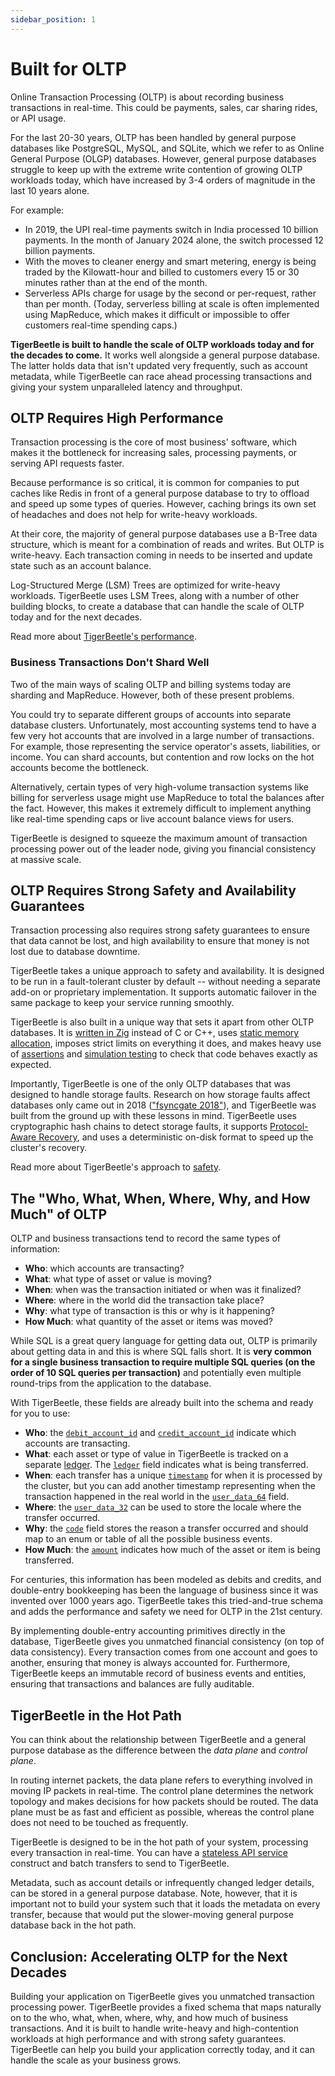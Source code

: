 ```yaml
---
sidebar_position: 1
---
```


# Built for OLTP

Online Transaction Processing (OLTP) is about recording business transactions in real-time. This
could be payments, sales, car sharing rides, or API usage.

For the last 20-30 years, OLTP has been handled by general purpose databases like PostgreSQL, MySQL,
and SQLite, which we refer to as Online General Purpose (OLGP) databases. However, general purpose
databases struggle to keep up with the extreme write contention of growing OLTP workloads today,
which have increased by 3-4 orders of magnitude in the last 10 years alone.

For example:

- In 2019, the UPI real-time payments switch in India processed 10 billion payments. In the month of
  January 2024 alone, the switch processed 12 billion payments.
- With the moves to cleaner energy and smart metering, energy is being traded by the Kilowatt-hour
  and billed to customers every 15 or 30 minutes rather than at the end of the month.
- Serverless APIs charge for usage by the second or per-request, rather than per month. (Today,
  serverless billing at scale is often implemented using MapReduce, which makes it difficult or
  impossible to offer customers real-time spending caps.)

**TigerBeetle is built to handle the scale of OLTP workloads today and for the decades to come.** It
works well alongside a general purpose database. The latter holds data that isn't updated very
frequently, such as account metadata, while TigerBeetle can race ahead processing transactions and
giving your system unparalleled latency and throughput.

## OLTP Requires High Performance

Transaction processing is the core of most business' software, which makes it the bottleneck for
increasing sales, processing payments, or serving API requests faster.

Because performance is so critical, it is common for companies to put caches like Redis in front of
a general purpose database to try to offload and speed up some types of queries. However, caching
brings its own set of headaches and does not help for write-heavy workloads.

At their core, the majority of general purpose databases use a B-Tree data structure, which is meant
for a combination of reads and writes. But OLTP is write-heavy. Each transaction coming in needs to
be inserted and update state such as an account balance.

Log-Structured Merge (LSM) Trees are optimized for write-heavy workloads. TigerBeetle uses LSM
Trees, along with a number of other building blocks, to create a database that can handle the scale
of OLTP today and for the next decades.

Read more about [TigerBeetle's performance](./performance.md).

### Business Transactions Don't Shard Well

Two of the main ways of scaling OLTP and billing systems today are sharding and MapReduce. However,
both of these present problems.

You could try to separate different groups of accounts into separate database clusters.
Unfortunately, most accounting systems tend to have a few very hot accounts that are involved in a
large number of transactions. For example, those representing the service operator's assets,
liabilities, or income. You can shard accounts, but contention and row locks on the hot accounts
become the bottleneck.

Alternatively, certain types of very high-volume transaction systems like billing for serverless
usage might use MapReduce to total the balances after the fact. However, this makes it extremely
difficult to implement anything like real-time spending caps or live account balance views for
users.

TigerBeetle is designed to squeeze the maximum amount of transaction processing power out of the
leader node, giving you financial consistency at massive scale.

## OLTP Requires Strong Safety and Availability Guarantees

Transaction processing also requires strong safety guarantees to ensure that data cannot be lost,
and high availability to ensure that money is not lost due to database downtime.

TigerBeetle takes a unique approach to safety and availability. It is designed to be run in a
fault-tolerant cluster by default -- without needing a separate add-on or proprietary
implementation. It supports automatic failover in the same package to keep your service running
smoothly.

TigerBeetle is also built in a unique way that sets it apart from other OLTP databases. It is
[written in Zig](./zig.md) instead of C or C++, uses
[static memory allocation](https://tigerbeetle.com/blog/a-database-without-dynamic-memory), imposes
strict limits on everything it does, and makes heavy use of
[assertions](https://tigerbeetle.com/blog/2023-12-27-it-takes-two-to-contract) and
[simulation testing](https://tigerbeetle.com/blog/2023-07-06-simulation-testing-for-liveness) to
check that code behaves exactly as expected.

Importantly, TigerBeetle is one of the only OLTP databases that was designed to handle storage
faults. Research on how storage faults affect databases only came out in 2018
(["fsyncgate 2018"](https://danluu.com/fsyncgate/)), and TigerBeetle was built from the ground up
with these lessons in mind. TigerBeetle uses cryptographic hash chains to detect storage faults, it
supports [Protocol-Aware Recovery](https://www.usenix.org/conference/fast18/presentation/alagappan),
and uses a deterministic on-disk format to speed up the cluster's recovery.

Read more about TigerBeetle's approach to [safety](./safety.md).

## The "Who, What, When, Where, Why, and How Much" of OLTP

OLTP and business transactions tend to record the same types of information:

- **Who**: which accounts are transacting?
- **What**: what type of asset or value is moving?
- **When**: when was the transaction initiated or when was it finalized?
- **Where**: where in the world did the transaction take place?
- **Why**: what type of transaction is this or why is it happening?
- **How Much**: what quantity of the asset or items was moved?

While SQL is a great query language for getting data out, OLTP is primarily about getting data in
and this is where SQL falls short. It is **very common for a single business transaction to require
multiple SQL queries (on the order of 10 SQL queries per transaction)** and potentially even
multiple round-trips from the application to the database.

With TigerBeetle, these fields are already built into the schema and ready for you to use:

- **Who**: the [`debit_account_id`](../reference/transfer.md#debit_account_id) and
  [`credit_account_id`](../reference/transfer.md#credit_account_id) indicate which accounts are
  transacting.
- **What**: each asset or type of value in TigerBeetle is tracked on a separate
  [ledger](../coding/data-modeling.md#ledgers). The [`ledger`](../reference/transfer.md#ledger)
  field indicates what is being transferred.
- **When**: each transfer has a unique [`timestamp`](../reference/transfer.md#timestamp) for when it
  is processed by the cluster, but you can add another timestamp representing when the transaction
  happened in the real world in the [`user_data_64`](../reference/transfer.md#user_data_64) field.
- **Where**: the [`user_data_32`](../reference/transfer.md#user_data_32) can be used to store the
  locale where the transfer occurred.
- **Why**: the [`code`](../reference/transfer.md#code) field stores the reason a transfer occurred
  and should map to an enum or table of all the possible business events.
- **How Much**: the [`amount`](../reference/transfer.md#amount) indicates how much of the asset or
  item is being transferred.

For centuries, this information has been modeled as debits and credits, and double-entry bookkeeping
has been the language of business since it was invented over 1000 years ago. TigerBeetle takes this
tried-and-true schema and adds the performance and safety we need for OLTP in the 21st century.

By implementing double-entry accounting primitives directly in the database, TigerBeetle gives you
unmatched financial consistency (on top of data consistency). Every transaction comes from one
account and goes to another, ensuring that money is always accounted for. Furthermore, TigerBeetle
keeps an immutable record of business events and entities, ensuring that transactions and balances
are fully auditable.

## TigerBeetle in the Hot Path

You can think about the relationship between TigerBeetle and a general purpose database as the
difference between the _data plane_ and _control plane_.

In routing internet packets, the data plane refers to everything involved in moving IP packets in
real-time. The control plane determines the network topology and makes decisions for how packets
should be routed. The data plane must be as fast and efficient as possible, whereas the control
plane does not need to be touched as frequently.

TigerBeetle is designed to be in the hot path of your system, processing every transaction in
real-time. You can have a [stateless API service](../coding/system-architecture.md) construct and
batch transfers to send to TigerBeetle.

Metadata, such as account details or infrequently changed ledger details, can be stored in a general
purpose database. Note, however, that it is important not to build your system such that it loads
the metadata on every transfer, because that would put the slower-moving general purpose database
back in the hot path.

## Conclusion: Accelerating OLTP for the Next Decades

Building your application on TigerBeetle gives you unmatched transaction processing power.
TigerBeetle provides a fixed schema that maps naturally on to the who, what, when, where, why, and
how much of business transactions. And it is built to handle write-heavy and high-contention
workloads at high performance and with strong safety guarantees. TigerBeetle can help you build your
application correctly today, and it can handle the scale as your business grows.
